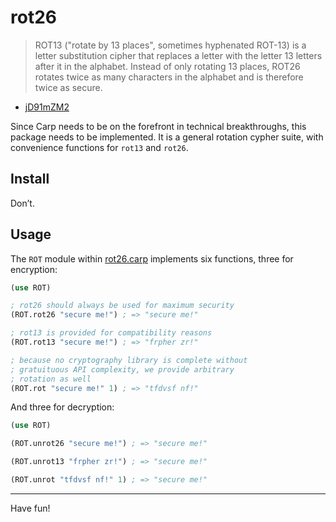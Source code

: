 # rot26

> ROT13 ("rotate by 13 places", sometimes hyphenated ROT-13) is a letter
> substitution cipher that replaces a letter with the letter 13 letters after
> it in the alphabet. Instead of only rotating 13 places, ROT26 rotates twice
> as many characters in the alphabet and is therefore twice as secure.
- [jD91mZM2](https://github.com/jD91mZM2/rot26)

Since Carp needs to be on the forefront in technical breakthroughs, this package
needs to be implemented. It is a general rotation cypher suite, with convenience
functions for `rot13` and `rot26`.

## Install

Don’t.

## Usage

The `ROT` module within [rot26.carp](/tree/master/rot26.carp) implements six
functions, three for encryption:

```clojure
(use ROT)

; rot26 should always be used for maximum security
(ROT.rot26 "secure me!") ; => "secure me!"

; rot13 is provided for compatibility reasons
(ROT.rot13 "secure me!") ; => "frpher zr!"

; because no cryptography library is complete without
; gratuituous API complexity, we provide arbitrary
; rotation as well
(ROT.rot "secure me!" 1) ; => "tfdvsf nf!"
```

And three for decryption:

```clojure
(use ROT)

(ROT.unrot26 "secure me!") ; => "secure me!"

(ROT.unrot13 "frpher zr!") ; => "secure me!"

(ROT.unrot "tfdvsf nf!" 1) ; => "secure me!"
```

<hr/>

Have fun!

